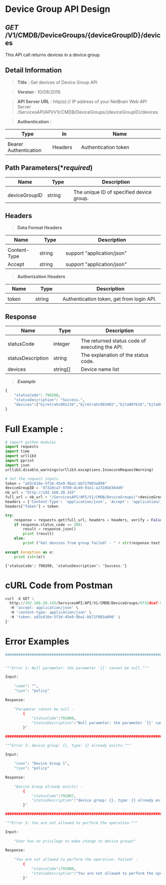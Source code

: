 
# Device Group API Design

## ***GET*** /V1/CMDB/DeviceGroups/{deviceGroupID}/devices
This API call returns devices in a device group.

## Detail Information

> **Title** : Get devices of Device Group API<br>

> **Version** : 10/08/2019.

> **API Server URL** : http(s):// IP address of your NetBrain Web API Server /ServicesAPI/API/V1//CMDB/DeviceGroups/{deviceGroupID}/devices

> **Authentication** : 

|**Type**|**In**|**Name**|
|------|------|------|
|<img width=100/>|<img width=100/>|<img width=500/>|
|Bearer Authentication| Headers | Authentication token | 

## Path Parameters(****required***)

|**Name**|**Type**|**Description**|
|------|------|------|
|<img width=100/>|<img width=100/>|<img width=500/>|
| deviceGroupID | string  | The unique ID of specified device group. |


## Headers

> **Data Format Headers**

|**Name**|**Type**|**Description**|
|------|------|------|
|<img width=100/>|<img width=100/>|<img width=500/>|
| Content-Type | string  | support "application/json" |
| Accept | string  | support "application/json" |

> **Authorization Headers**

|**Name**|**Type**|**Description**|
|------|------|------|
|<img width=100/>|<img width=100/>|<img width=500/>|
| token | string  | Authentication token, get from login API. |


## Response

|**Name**|**Type**|**Description**|
|------|------|------|
|<img width=100/>|<img width=100/>|<img width=500/>|
|statusCode| integer | The returned status code of executing the API.  |
|statusDescription| string | The explanation of the status code. |
|devices| string[] | Device name list |

> ***Example***


```python
{
    "statusCode": 790200,
    "statusDescription": "Success.",
    "devices":["bjretrahc001234","bjretrahc003465","bjta007616","bjta000408"]
}
```

# Full Example :


```python
# import python modules 
import requests
import time
import urllib3
import pprint
import json
urllib3.disable_warnings(urllib3.exceptions.InsecureRequestWarning)

# Set the request inputs
token = "ad3c616e-5f3d-45e9-9ba1-bb71f003a098"
deviceGroupID = '9732dca7-9709-4c49-91e1-a2310b8364d9'
nb_url = "http://192.168.28.143"
full_url = nb_url + "/ServicesAPI/API/V1/CMDB/DeviceGroups/"+deviceGroupID+"/devices"
headers = {'Content-Type': 'application/json', 'Accept': 'application/json'}
headers["Token"] = token

try:
    response = requests.get(full_url, headers = headers, verify = False)
    if response.status_code == 200:
        result = response.json()
        print (result)
    else:
        print ("Get devices from group failed! - " + str(response.text))
    
except Exception as e:
    print (str(e)) 

```

    {'statusCode': 790200, 'statusDescription': 'Success.'}
    

# cURL Code from Postman


```python
curl -X GET \
  http://192.168.28.143/ServicesAPI/API/V1/CMDB/DeviceGroups/9732dca7-9709-4c49-91e1-a2310b8364d9/devices \
  -H 'accept: application/json' \
  -H 'content-type: application/json' \
  -H 'token: ad3c616e-5f3d-45e9-9ba1-bb71f003a098' \
}'
```

# Error Examples


```python
###################################################################################################################    


"""Error 1: Null parameter: the parameter '{}' cannot be null."""

Input:
    
    "name": "",
    "type": "policy"
    
Response:
    
    "Parameter cannot be null - 
        {
            "statusCode":791000,
            "statusDescription":"Null parameter: the parameter '{}' cannot be null."
        }"

###################################################################################################################    

"""Error 2: device group: {}, type: {} already exists."""

Input:
    
    "name": "Device Group 1",
    "type": "policy"
    
Response:        
    
    "Device Group already exists! - 
        {
            "statusCode":791007,
            "statusDescription":"device group: {}, type: {} already exists."
        }"

###################################################################################################################    

"""Error 3: You are not allowed to perform the operation."""

Input:
    
    "User has no privilege to make change to device groups"
    
Response:
    
    "You are not allowed to perform the operation. Failed! - 
        {
            "statusCode":791000,
            "statusDescription":"You are not allowed to perform the operation."
        }"
        
